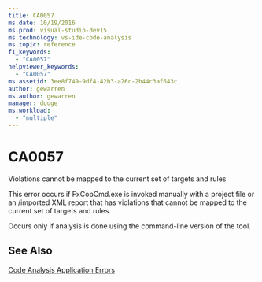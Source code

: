 ```yaml
---
title: CA0057
ms.date: 10/19/2016
ms.prod: visual-studio-dev15
ms.technology: vs-ide-code-analysis
ms.topic: reference
f1_keywords:
  - "CA0057"
helpviewer_keywords:
  - "CA0057"
ms.assetid: 3ee8f749-9df4-42b3-a26c-2b44c3af643c
author: gewarren
ms.author: gewarren
manager: douge
ms.workload:
  - "multiple"
---
```

# CA0057
Violations cannot be mapped to the current set of targets and rules

 This error occurs if FxCopCmd.exe is invoked manually with a project file or an /imported XML report that has violations that cannot be mapped to the current set of targets and rules.

 Occurs only if analysis is done using the command-line version of the tool.

## See Also
 [Code Analysis Application Errors](../code-quality/code-analysis-application-errors.md)
